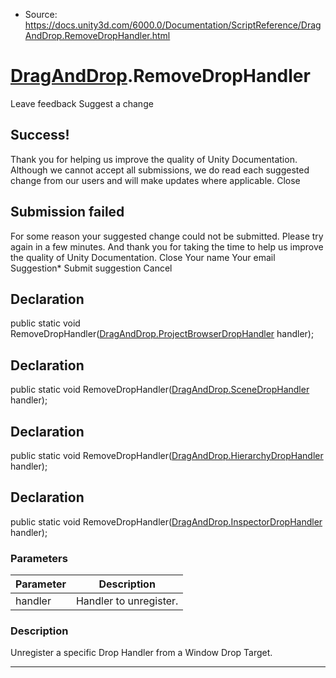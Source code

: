 * Source: https://docs.unity3d.com/6000.0/Documentation/ScriptReference/DragAndDrop.RemoveDropHandler.html

#  [DragAndDrop](https://docs.unity3d.com/6000.0/Documentation/ScriptReference/DragAndDrop.html).RemoveDropHandler
Leave feedback
Suggest a change
## Success!
Thank you for helping us improve the quality of Unity Documentation. Although we cannot accept all submissions, we do read each suggested change from our users and will make updates where applicable.
Close
## Submission failed
For some reason your suggested change could not be submitted. Please <a>try again</a> in a few minutes. And thank you for taking the time to help us improve the quality of Unity Documentation.
Close
Your name Your email Suggestion* Submit suggestion
Cancel
## Declaration
public static void RemoveDropHandler([DragAndDrop.ProjectBrowserDropHandler](https://docs.unity3d.com/6000.0/Documentation/ScriptReference/DragAndDrop.ProjectBrowserDropHandler.html) handler); 
## Declaration
public static void RemoveDropHandler([DragAndDrop.SceneDropHandler](https://docs.unity3d.com/6000.0/Documentation/ScriptReference/DragAndDrop.SceneDropHandler.html) handler); 
## Declaration
public static void RemoveDropHandler([DragAndDrop.HierarchyDropHandler](https://docs.unity3d.com/6000.0/Documentation/ScriptReference/DragAndDrop.HierarchyDropHandler.html) handler); 
## Declaration
public static void RemoveDropHandler([DragAndDrop.InspectorDropHandler](https://docs.unity3d.com/6000.0/Documentation/ScriptReference/DragAndDrop.InspectorDropHandler.html) handler); 
### Parameters
Parameter | Description  
---|---  
handler | Handler to unregister.  
### Description
Unregister a specific Drop Handler from a Window Drop Target.
* * *
